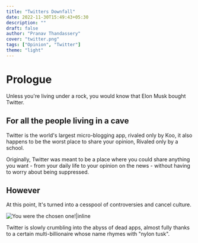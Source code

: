 ```yaml
---
title: "Twitters Downfall"
date: 2022-11-30T15:49:43+05:30
description: ""
draft: false
author: "Pranav Thandassery"
cover: "twitter.png"
tags: ["Opinion", "Twitter"]
theme: "light"
---
```

# Prologue 

Unless you're living under a rock, you would know that Elon Musk bought Twitter. 

## For all the people living in a cave

Twitter is the world's largest micro-blogging app, rivaled only by Koo, it also happens to be the worst place to share your opinion, Rivaled only by a school.

Originally, Twitter was meant to be a place where you could share anything you want - from your daily life to your opinion on the news - 
without having to worry about being suppressed.

## However

At this point, It's turned into a cesspool of controversies and cancel culture.

![You were the chosen one!|inline](https://i.imgur.com/hW1p33J.png)

Twitter is slowly crumbling into the abyss of dead apps, almost fully thanks to a certain multi-billionaire whose name rhymes with "nylon tusk".